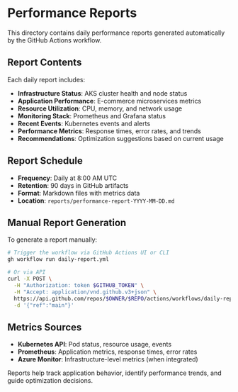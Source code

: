# Performance Reports

This directory contains daily performance reports generated automatically by the GitHub Actions workflow.

## Report Contents

Each daily report includes:

- **Infrastructure Status**: AKS cluster health and node status
- **Application Performance**: E-commerce microservices metrics
- **Resource Utilization**: CPU, memory, and network usage
- **Monitoring Stack**: Prometheus and Grafana status
- **Recent Events**: Kubernetes events and alerts
- **Performance Metrics**: Response times, error rates, and trends
- **Recommendations**: Optimization suggestions based on current usage

## Report Schedule

- **Frequency**: Daily at 8:00 AM UTC
- **Retention**: 90 days in GitHub artifacts
- **Format**: Markdown files with metrics data
- **Location**: `reports/performance-report-YYYY-MM-DD.md`

## Manual Report Generation

To generate a report manually:

```bash
# Trigger the workflow via GitHub Actions UI or CLI
gh workflow run daily-report.yml

# Or via API
curl -X POST \
  -H "Authorization: token $GITHUB_TOKEN" \
  -H "Accept: application/vnd.github.v3+json" \
  https://api.github.com/repos/$OWNER/$REPO/actions/workflows/daily-report.yml/dispatches \
  -d '{"ref":"main"}'
```

## Metrics Sources

- **Kubernetes API**: Pod status, resource usage, events
- **Prometheus**: Application metrics, response times, error rates
- **Azure Monitor**: Infrastructure-level metrics (when integrated)

Reports help track application behavior, identify performance trends, and guide optimization decisions.